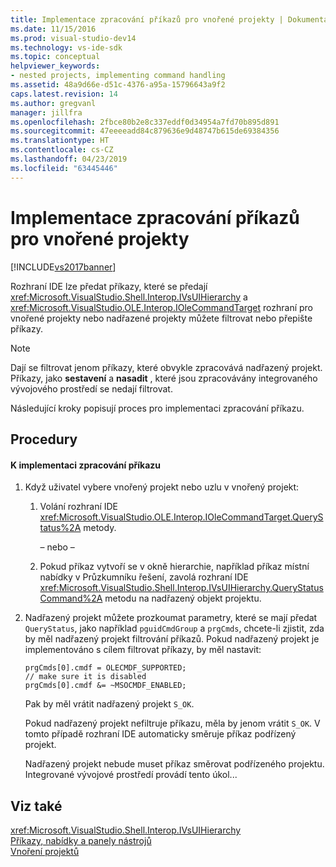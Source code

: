 ```yaml
---
title: Implementace zpracování příkazů pro vnořené projekty | Dokumentace Microsoftu
ms.date: 11/15/2016
ms.prod: visual-studio-dev14
ms.technology: vs-ide-sdk
ms.topic: conceptual
helpviewer_keywords:
- nested projects, implementing command handling
ms.assetid: 48a9d66e-d51c-4376-a95a-15796643a9f2
caps.latest.revision: 14
ms.author: gregvanl
manager: jillfra
ms.openlocfilehash: 2fbce80b2e8c337eddf0d34954a7fd70b895d891
ms.sourcegitcommit: 47eeeeadd84c879636e9d48747b615de69384356
ms.translationtype: HT
ms.contentlocale: cs-CZ
ms.lasthandoff: 04/23/2019
ms.locfileid: "63445446"
---
```

# <a name="implementing-command-handling-for-nested-projects"></a>Implementace zpracování příkazů pro vnořené projekty
[!INCLUDE[vs2017banner](../../includes/vs2017banner.md)]

Rozhraní IDE lze předat příkazy, které se předají <xref:Microsoft.VisualStudio.Shell.Interop.IVsUIHierarchy> a <xref:Microsoft.VisualStudio.OLE.Interop.IOleCommandTarget> rozhraní pro vnořené projekty nebo nadřazené projekty můžete filtrovat nebo přepište příkazy.  
  
> [!NOTE]
> Dají se filtrovat jenom příkazy, které obvykle zpracovává nadřazený projekt. Příkazy, jako **sestavení** a **nasadit** , které jsou zpracovávány integrovaného vývojového prostředí se nedají filtrovat.  
  
 Následující kroky popisují proces pro implementaci zpracování příkazu.  
  
## <a name="procedures"></a>Procedury  
  
#### <a name="to-implement-command-handling"></a>K implementaci zpracování příkazu  
  
1. Když uživatel vybere vnořený projekt nebo uzlu v vnořený projekt:  
  
   1. Volání rozhraní IDE <xref:Microsoft.VisualStudio.OLE.Interop.IOleCommandTarget.QueryStatus%2A> metody.  
  
      – nebo –  
  
   2. Pokud příkaz vytvoří se v okně hierarchie, například příkaz místní nabídky v Průzkumníku řešení, zavolá rozhraní IDE <xref:Microsoft.VisualStudio.Shell.Interop.IVsUIHierarchy.QueryStatusCommand%2A> metodu na nadřazený objekt projektu.  
  
2. Nadřazený projekt můžete prozkoumat parametry, které se mají předat `QueryStatus`, jako například `pguidCmdGroup` a `prgCmds`, chcete-li zjistit, zda by měl nadřazený projekt filtrování příkazů. Pokud nadřazený projekt je implementováno s cílem filtrovat příkazy, by měl nastavit:  
  
   ```  
   prgCmds[0].cmdf = OLECMDF_SUPPORTED;  
   // make sure it is disabled  
   prgCmds[0].cmdf &= ~MSOCMDF_ENABLED;  
   ```  
  
    Pak by měl vrátit nadřazený projekt `S_OK`.  
  
    Pokud nadřazený projekt nefiltruje příkazu, měla by jenom vrátit `S_OK`. V tomto případě rozhraní IDE automaticky směruje příkaz podřízený projekt.  
  
    Nadřazený projekt nebude muset příkaz směrovat podřízeného projektu. Integrované vývojové prostředí provádí tento úkol...  
  
## <a name="see-also"></a>Viz také  
 <xref:Microsoft.VisualStudio.Shell.Interop.IVsUIHierarchy>   
 [Příkazy, nabídky a panely nástrojů](../../extensibility/internals/commands-menus-and-toolbars.md)   
 [Vnoření projektů](../../extensibility/internals/nesting-projects.md)
